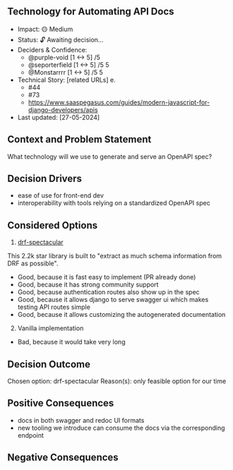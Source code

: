 ## Technology for Automating API Docs

  - Impact: 🟡 Medium
  - Status: 🔓 Awaiting decision...
  - Deciders & Confidence:
    - @purple-void [1 <-> 5] /5
    - @seporterfield [1 <-> 5] /5 5️
    - @Monstarrrr [1 <-> 5] /5 5️
- Technical Story: [related URLs] e.
    - #44
    - #73 
    - https://www.saaspegasus.com/guides/modern-javascript-for-django-developers/apis
- Last updated: [27-05-2024]

## Context and Problem Statement

What technology will we use to generate and serve an OpenAPI spec?

## Decision Drivers
- ease of use for front-end dev
- interoperability with tools relying on a standardized OpenAPI spec

## Considered Options

1.  [drf-spectacular](https://github.com/tfranzel/drf-spectacular)

This 2.2k star library is built to "extract as much schema information from DRF as possible".

- Good, because it is fast easy to implement (PR already done)
- Good, because it has strong community support
- Good, because authentication routes also show up in the spec
- Good, because it allows django to serve swagger ui which makes testing API routes simple
- Good, because it allows customizing the autogenerated documentation

2. Vanilla implementation

- Bad, because it would take very long

## Decision Outcome

Chosen option: drf-spectacular
Reason(s): only feasible option for our time

## Positive Consequences
- docs in both swagger and redoc UI formats
- new tooling we introduce can consume the docs via the corresponding endpoint

## Negative Consequences
